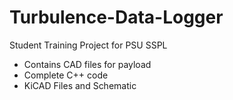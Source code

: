 # Turbulence-Data-Logger
Student Training Project for PSU SSPL
- Contains CAD files for payload
- Complete C++ code
- KiCAD Files and Schematic
